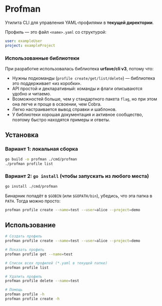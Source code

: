 # Profman

Утилита CLI для управления YAML‑профилями в **текущей директории**.

Профиль — это файл `<name>.yaml` со структурой:

```yaml
user: exampleUser
project: exampleProject
```

### Использованные библиотеки

При разработке использовалась библиотека **urfave/cli v3**, потому что:

- Нужны подкоманды (`profile create/get/list/delete`) — библиотека это поддерживает «из коробки».
- API простой и декларативный: команды и флаги описываются удобно и читаемо.
- Возможностей больше, чем у стандартного пакета `flag`, но при этом она легче и проще в освоении, чем Cobra.
- Легко настраивается вывод справки и шаблонов.
- У библиотеки хорошая документация и активное сообщество, поэтому быстро находятся примеры и ответы.


## Установка

### Вариант 1: локальная сборка

```bash
go build -o profman ./cmd/profman
./profman profile list
```

### Вариант 2: `go install` (чтобы запускать из любого места)

```bash
go install ./cmd/profman
```

Бинарник попадёт в `$GOBIN` (или `$GOPATH/bin`), убедись, что эта папка в `PATH`. Тогда можно просто:

```bash
profman profile create --name=test --user=alice --project=demo
```

## Использование

```bash
# Создать профиль
profman profile create --name=test --user=alice --project=demo

# Показать профиль
profman profile get --name=test

# Список всех профилей (*.yaml в текущей папке)
profman profile list

# Удалить профиль
profman profile delete --name=test

# Помощь
profman profile -h
profman profile create -h
```
